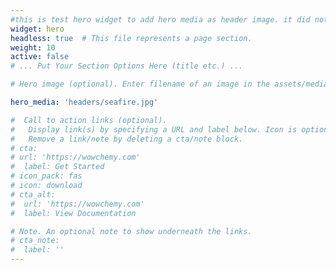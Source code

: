 ```yaml
---
#this is test hero widget to add hero media as header image. it did not work
widget: hero
headless: true  # This file represents a page section.
weight: 10
active: false
# ... Put Your Section Options Here (title etc.) ...

# Hero image (optional). Enter filename of an image in the assets/media/ folder.

hero_media: 'headers/seafire.jpg'

#  Call to action links (optional).
#   Display link(s) by specifying a URL and label below. Icon is optional for `cta`.
#   Remove a link/note by deleting a cta/note block.
# cta:
# url: 'https://wowchemy.com'
#  label: Get Started
# icon_pack: fas
# icon: download
# cta_alt:
#  url: 'https://wowchemy.com'
#  label: View Documentation

# Note. An optional note to show underneath the links.
# cta_note:
#  label: ''
---
```

